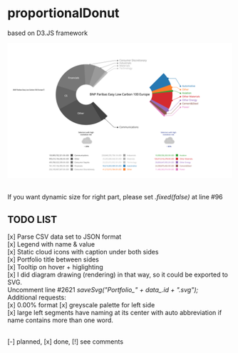 # proportionalDonut
based on D3.JS framework


![alt tag](https://raw.githubusercontent.com/vkuchinov/proportionalDonut/master/assets/sample.png)

<br>
If you want dynamic size for right part, please set <i>.fixed(false)</i> at line #96 
<br>
<h2>TODO LIST</H2>

[x] Parse CSV data set to JSON format<br>
[x] Legend with name & value<br>
[x] Static cloud icons with caption under both sides<br>
[x] Portfolio title between sides<br>
[x] Tooltip on hover + higlighting<br>
[x] I did diagram drawing (rendering) in that way, so it could be exported to SVG.<br>
    Uncomment line #2621 <i>saveSvg("Portfolio_" + data_.id + ".svg");</i><br>
Additional requests:<br>
[x] 0.00% format
[x] greyscale palette for left side<br>
[x] large left segments have naming at its center with auto abbreviation if name contains more than one word.

<br>[-] planned, [x] done, [!] see comments<br>
